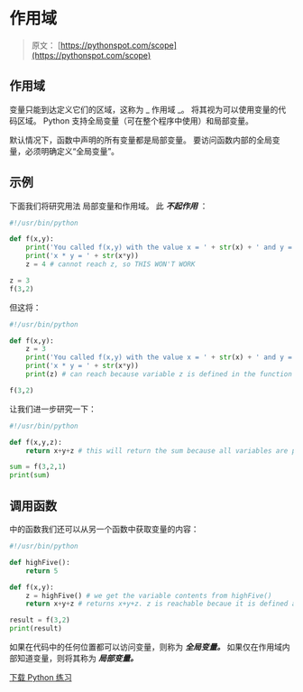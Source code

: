 # 作用域

> 原文： [https://pythonspot.com/scope](https://pythonspot.com/scope)

## 作用域

变量只能到达定义它们的区域，这称为 _ 作用域 _。 将其视为可以使用变量的代码区域。 Python 支持全局变量（可在整个程序中使用）和局部变量。

默认情况下，函数中声明的所有变量都是局部变量。 要访问函数内部的全局变量，必须明确定义“全局变量”。

## 示例

下面我们将研究用法 局部变量和作用域。 此 _**不起作用**_ ：

```py
#!/usr/bin/python

def f(x,y):
    print('You called f(x,y) with the value x = ' + str(x) + ' and y = ' + str(y))
    print('x * y = ' + str(x*y))
    z = 4 # cannot reach z, so THIS WON'T WORK

z = 3
f(3,2)

```

但这将：

```py
#!/usr/bin/python

def f(x,y):
    z = 3
    print('You called f(x,y) with the value x = ' + str(x) + ' and y = ' + str(y))
    print('x * y = ' + str(x*y))
    print(z) # can reach because variable z is defined in the function

f(3,2)

```

让我们进一步研究一下：

```py
#!/usr/bin/python

def f(x,y,z):
    return x+y+z # this will return the sum because all variables are passed as parameters

sum = f(3,2,1)
print(sum)

```

## 调用函数

中的函数我们还可以从另一个函数中获取变量的内容：

```py
#!/usr/bin/python

def highFive():
    return 5

def f(x,y):
    z = highFive() # we get the variable contents from highFive()
    return x+y+z # returns x+y+z. z is reachable becaue it is defined above

result = f(3,2)
print(result)

```

如果在代码中的任何位置都可以访问变量，则称为 _**全局变量。**_ 如果仅在作用域内部知道变量，则将其称为 _**局部变量。**_

[下载 Python 练习](https://pythonspot.com/download-python-exercises/)
